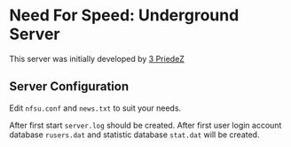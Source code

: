 
# Need For Speed: Underground Server

This server was initially developed by [3 PriedeZ](http://3priedez.net)


## Server Configuration

Edit `nfsu.conf` and `news.txt` to suit your needs.

After first start `server.log` should be created. After first user login account database `rusers.dat` and statistic database `stat.dat` will be created.
